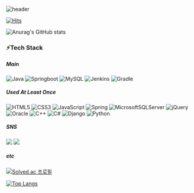 ![header](https://capsule-render.vercel.app/api?type=Waving&color=0:96deda,100:50c9c3&height=250&section=header&text=%20Yukyung%20Github&fontSize=60)

[![Hits](https://hits.seeyoufarm.com/api/count/incr/badge.svg?url=https%3A%2F%2Fgithub.com%2Fshin-6-0%2Fhit-counter&count_bg=%23393938&title_bg=%2350C9C3&icon=&icon_color=%23E7E7E7&title=hits&edge_flat=false)](https://github.com/shin-6-0)


![Anurag's GitHub stats](https://github-readme-stats.vercel.app/api?username=shin-6-0&show_icons=true&theme=vue)

### ⚡Tech Stack
##### Main
![Java](https://img.shields.io/badge/java-%23ED8B00.svg?style=for-the-badge&logo=java&logoColor=white) ![Springboot](https://img.shields.io/badge/springboot-%236DB33F.svg?style=for-the-badge&logo=spring&logoColor=white) ![MySQL](https://img.shields.io/badge/mysql-%2300f.svg?style=for-the-badge&logo=mysql&logoColor=white) 
![Jenkins](https://img.shields.io/badge/jenkins-%232C5263.svg?style=for-the-badge&logo=jenkins&logoColor=white) ![Gradle](https://img.shields.io/badge/Gradle-02303A.svg?style=for-the-badge&logo=Gradle&logoColor=white)

##### Used At Least Once
![HTML5](https://img.shields.io/badge/html5-%23E34F26.svg?style=for-the-badge&logo=html5&logoColor=white) ![CSS3](https://img.shields.io/badge/css3-%231572B6.svg?style=for-the-badge&logo=css3&logoColor=white) ![JavaScript](https://img.shields.io/badge/javascript-%23323330.svg?style=for-the-badge&logo=javascript&logoColor=%23F7DF1E)  ![Spring](https://img.shields.io/badge/spring-%236DB33F.svg?style=for-the-badge&logo=spring&logoColor=white) ![MicrosoftSQLServer](https://img.shields.io/badge/MSSQL-CC2927?style=for-the-badge&logo=microsoft%20sql%20server&logoColor=white) ![jQuery](https://img.shields.io/badge/jquery-%230769AD.svg?style=for-the-badge&logo=jquery&logoColor=white)
![Oracle](https://img.shields.io/badge/Oracle-F80000?style=for-the-badge&logo=oracle&logoColor=white) ![C++](https://img.shields.io/badge/c++-%2300599C.svg?style=for-the-badge&logo=c%2B%2B&logoColor=white) ![C#](https://img.shields.io/badge/c%23-%23239120.svg?style=for-the-badge&logo=c-sharp&logoColor=white) ![Django](https://img.shields.io/badge/django-%23092E20.svg?style=for-the-badge&logo=django&logoColor=white) ![Python](https://img.shields.io/badge/python-3670A0?style=for-the-badge&logo=python&logoColor=ffdd54)

##### SNS
<a href="https://cheerup313.tistory.com/" target="_blank"><img src="https://img.shields.io/badge/Blog-lightgray?style=flat-square&logo=GitHub Sponsors&logoColor=white&link=https://cheerup313.tistory.com/"/></a>
<a href="mailto:cheerup313@naver.com"><img src="https://img.shields.io/badge/Email-success?style=flat-square&logo=Naver&logoColor=white&link=mailto:cheerup313@naver.com"/></a>

##### etc
[![Solved.ac
프로필](http://mazassumnida.wtf/api/mini/generate_badge?boj=syk6715)](https://solved.ac/syk6715)

[![Top Langs](https://github-readme-stats.vercel.app/api/top-langs/?username=shin-6-0&layout=compact)](https://github.com/shin-6-0/github-readme-stats)

